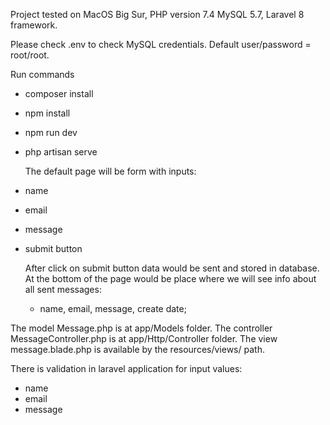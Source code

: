 Project tested on MacOS Big Sur, PHP version 7.4 MySQL 5.7, Laravel 8 framework.

Please check .env to check MySQL credentials. Default user/password = root/root.

Run commands
- composer install
- npm install
- npm run dev
- php artisan serve

  
  The default page will be form with inputs:
  
- name
- email
- message
- submit button
  
  After click on submit button data would be sent and stored in database.
  At the bottom of the page would be place where we will see info about all sent messages:
    - name, email, message, create date;
    
The model Message.php is at app/Models folder.
The controller MessageController.php is at app/Http/Controller folder.
The view message.blade.php is available by the resources/views/ path.
      
There is validation in laravel application for input values:
- name
- email
- message



